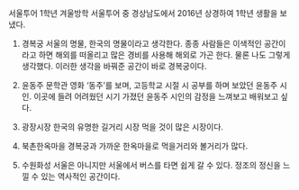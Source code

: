 서울투어 
1학년 겨울방학 서울투어 중
경상남도에서 2016년 상경하여 1학년 생활을 보냈다.

1. 경복궁
서울의 명물, 한국의 명물이라고 생각한다. 종종 사람들은 이색적인 공간이라고 하면 해외를 떠올리고 많은 경비를 사용해 해외로 가곤 한다. 물론 나도 그렇게 생각했다. 이러한 생각을 바꿔준 공간이 바로 경복궁이다.

2. 윤동주 문학관
영화 ‘동주’를 보며, 고등학교 시절 시 공부를 하며 보았던 윤동주 시인. 이곳에 들려 어려웠던 시기 가졌던 윤동주 시인의 감정을 느껴보고 배워보고 싶다.

3. 광장시장
한국의 유명한 길거리 시장 먹을 것이 많은 시장이다.

4. 북촌한옥마을
경복궁과 가까운 한옥마을로 먹을거리와 볼거리가 많다.

5. 수원화성
서울은 아니지만 서울에서 버스를 타면 쉽게 갈 수 있다. 정조의 정신을 느낄 수 있는 역사적인 공간이다.

